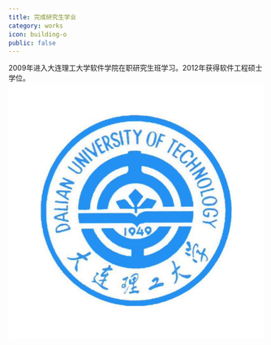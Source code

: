 ```yaml
---
title: 完成研究生学业
category: works
icon: building-o
public: false
---
```


2009年进入大连理工大学软件学院在职研究生班学习。2012年获得软件工程硕士学位。![Image](../images/dlut.jpg)